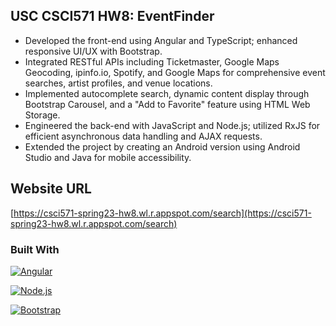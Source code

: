 
<!-- ABOUT THE PROJECT -->
## USC CSCI571 HW8: EventFinder
* Developed the front-end using Angular and TypeScript; enhanced responsive UI/UX with Bootstrap.
* Integrated RESTful APIs including Ticketmaster, Google Maps Geocoding, ipinfo.io, Spotify, 
and Google Maps for comprehensive event searches, artist profiles, and venue locations.
* Implemented autocomplete search, dynamic content display through Bootstrap Carousel, and a  "Add to Favorite" feature using HTML Web Storage.
* Engineered the back-end with JavaScript and Node.js; utilized RxJS for efficient asynchronous
data handling and AJAX requests.
* Extended the project by creating an Android version using Android Studio and Java for mobile 
accessibility.


<!-- Website URL -->
## Website URL

[https://csci571-spring23-hw8.wl.r.appspot.com/search](https://csci571-spring23-hw8.wl.r.appspot.com/search)

### Built With

[![Angular][Angular.io]][Angular-url] 



[![Node.js][Nodejs.com]][Nodejs-url]



[![Bootstrap][Bootstrap.com]][Bootstrap-url]

<!-- MARKDOWN LINKS & IMAGES -->
<!-- https://www.markdownguide.org/basic-syntax/#reference-style-links -->
[Angular.io]: https://img.shields.io/badge/Angular-DD0031?style=for-the-badge&logo=angular&logoColor=white
[Angular-url]: https://angular.io/
[Bootstrap.com]: https://img.shields.io/badge/Bootstrap-563D7C?style=for-the-badge&logo=bootstrap&logoColor=white
[Bootstrap-url]: https://getbootstrap.com
[Nodejs.com]: https://img.shields.io/badge/Node.js-026E00?style=for-the-badge&logo=node.js&logoColor=white
[Nodejs-url]: https://nodejs.org/en


